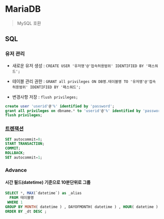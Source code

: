 #  MariaDB

> MySQL 호환

## SQL

### 유저 관리

- 새로운 유저 생성 : `CREATE USER '유저명'@'접속허용범위' IDENTIFIED BY '패스워드';`

- 테이블 관리 권한 : `GRANT all privileges ON DB명.테이블명 TO '유저명'@'접속허용범위' IDENTIFIED BY '패스워드';`

- 변경사항 저장 : `flush privileges;`

```sql
create user 'userid'@'%' identified by 'password';
grant all privileges on dbname.* to 'userid'@'%' identified by 'password';
flush privileges;  
```

### [트렌잭션](https://mariadb.com/kb/en/mariadb/start-transaction/)

```sql
SET autocommit=0;
START TRANSACTION;
COMMIT;
ROLLBACK;
SET autocommit=1;
```

### Advance

#### 시간 필드(datetime) 기준으로 10분단위로 그룹

```sql
SELECT *, MAX(`datetime`) as _alias
  FROM 테이블명
 WHERE 1
GROUP BY MONTH( datetime ) , DAYOFMONTH( datetime ) , HOUR( datetime ) , FLOOR( MINUTE( datetime ) /10 )
ORDER BY _dt DESC ;
```
